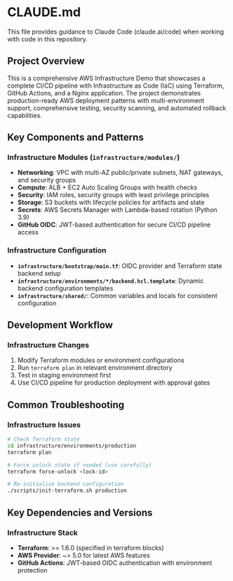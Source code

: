 # CLAUDE.md

This file provides guidance to Claude Code (claude.ai/code) when working with code in this repository.

## Project Overview

This is a comprehensive AWS Infrastructure Demo that showcases a complete CI/CD pipeline with Infrastructure as Code (IaC) using Terraform, GitHub Actions, and a Nginx application. The project demonstrates production-ready AWS deployment patterns with multi-environment support, comprehensive testing, security scanning, and automated rollback capabilities.

## Key Components and Patterns

### Infrastructure Modules (`infrastructure/modules/`)
- **Networking**: VPC with multi-AZ public/private subnets, NAT gateways, and security groups
- **Compute**: ALB + EC2 Auto Scaling Groups with health checks
- **Security**: IAM roles, security groups with least privilege principles
- **Storage**: S3 buckets with lifecycle policies for artifacts and state
- **Secrets**: AWS Secrets Manager with Lambda-based rotation (Python 3.9)
- **GitHub OIDC**: JWT-based authentication for secure CI/CD pipeline access

### Infrastructure Configuration
- **`infrastructure/bootstrap/main.tf`**: OIDC provider and Terraform state backend setup
- **`infrastructure/environments/*/backend.hcl.template`**: Dynamic backend configuration templates
- **`infrastructure/shared/`**: Common variables and locals for consistent configuration

## Development Workflow

### Infrastructure Changes
1. Modify Terraform modules or environment configurations
2. Run `terraform plan` in relevant environment directory
3. Test in staging environment first
4. Use CI/CD pipeline for production deployment with approval gates

## Common Troubleshooting

### Infrastructure Issues
```bash
# Check Terraform state
cd infrastructure/environments/production
terraform plan

# Force unlock state if needed (use carefully)
terraform force-unlock <lock-id>

# Re-initialize backend configuration
./scripts/init-terraform.sh production
```
## Key Dependencies and Versions

### Infrastructure Stack
- **Terraform**: >= 1.6.0 (specified in terraform blocks)
- **AWS Provider**: ~> 5.0 for latest AWS features
- **GitHub Actions**: JWT-based OIDC authentication with environment protection